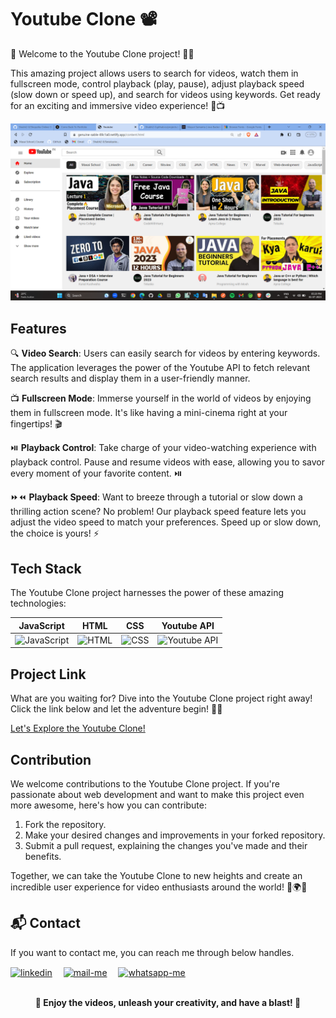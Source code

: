 # Youtube Clone 📽

🚀 Welcome to the Youtube Clone project! 🎉🎥

This amazing project allows users to search for videos, watch them in fullscreen mode, control playback (play, pause), adjust playback speed (slow down or speed up), and search for videos using keywords. Get ready for an exciting and immersive video experience! 🌟📺

<img src="https://github.com/Shubh2-0/Shubh2-0.github.io/blob/main/Assets/images/projects/youtube.png">


## Features

🔍 **Video Search**: Users can easily search for videos by entering keywords. The application leverages the power of the Youtube API to fetch relevant search results and display them in a user-friendly manner.

📺 **Fullscreen Mode**: Immerse yourself in the world of videos by enjoying them in fullscreen mode. It's like having a mini-cinema right at your fingertips! 🎬

⏯️ **Playback Control**: Take charge of your video-watching experience with playback control. Pause and resume videos with ease, allowing you to savor every moment of your favorite content. ⏯️

⏩⏪ **Playback Speed**: Want to breeze through a tutorial or slow down a thrilling action scene? No problem! Our playback speed feature lets you adjust the video speed to match your preferences. Speed up or slow down, the choice is yours! ⚡

## Tech Stack 

The Youtube Clone project harnesses the power of these amazing technologies:

|   JavaScript   |      HTML      |      CSS       |   Youtube API  |
|:--------------:|:--------------:|:--------------:|:--------------:|
| <img src="https://cdn.iconscout.com/icon/free/png-256/javascript-2752148-2284965.png" alt="JavaScript" width="50" /> | <img src="https://cdn.iconscout.com/icon/free/png-256/html-2752158-2284975.png" alt="HTML" width="50" /> | <img src="https://cdn.iconscout.com/icon/free/png-256/css-118-569410.png" alt="CSS" width="50" /> | <img src="https://cdn-icons-png.flaticon.com/512/2165/2165004.png" alt="Youtube API" width="50" /> |

## Project Link

What are you waiting for? Dive into the Youtube Clone project right away! Click the link below and let the adventure begin! 🎉🔗

[Let's Explore the Youtube Clone!](https://genuine-sable-69c1a0.netlify.app/)

## Contribution

We welcome contributions to the Youtube Clone project. If you're passionate about web development and want to make this project even more awesome, here's how you can contribute:

1. Fork the repository.
2. Make your desired changes and improvements in your forked repository.
3. Submit a pull request, explaining the changes you've made and their benefits.

Together, we can take the Youtube Clone to new heights and create an incredible user experience for video enthusiasts around the world! 🌟🌍🚀

## 📬 Contact

If you want to contact me, you can reach me through below handles.

 <p align="left">
  <a href="https://www.linkedin.com/in/shubham-bhati-787319213/" target="_blank"><img align="center" src="https://skillicons.dev/icons?i=linkedin" width="40px" alt="linkedin" /></a>&emsp;
  <a title="shubhambhati226@gmail.com" href="mailto:shubhambhati226@gmail.com" target="_blank"><img align="center"  src="https://cdn-icons-png.flaticon.com/128/888/888853.png"  width="40px"   alt="mail-me" /></a>&emsp;
  <a href="https://wa.me/+916232133187" target="blank"><img align="center" src="https://media2.giphy.com/media/Q8I2fYA773h5wmQQcR/giphy.gif" width="40px"  alt="whatsapp-me" /></a>&emsp;	
 </p>

<br>

<div align="center">
  <strong>💓 Enjoy the videos, unleash your creativity, and have a blast! 🎥</strong>
</div>



